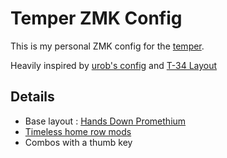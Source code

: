 # Temper ZMK Config

This is my personal ZMK config for the [temper](https://github.com/raeedcho/temper).

Heavily inspired by [urob's config](https://github.com/urob/zmk-config) and [T-34 Layout](https://www.jonashietala.se/blog/2021/06/03/the-t-34-keyboard-layout/)

## Details

- Base layout : [Hands Down Promethium](https://cyanophage.github.io/#handsdown-promethium)
- [Timeless home row mods](https://github.com/urob/zmk-config#timeless-homerow-mods)
- Combos with a thumb key

